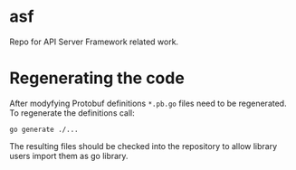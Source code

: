 # asf
Repo for API Server Framework related work.

# Regenerating the code
After modyfying Protobuf definitions `*.pb.go` files need to be regenerated.
To regenerate the definitions call:
```
go generate ./...
```

The resulting files should be checked into the repository to allow library users import them as go library.
